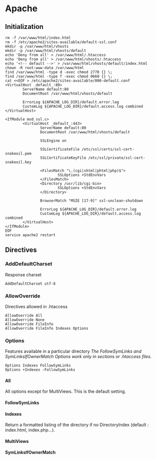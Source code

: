 # Apache

## Initialization

```
rm -f /var/www/html/index.html
rm -f /etc/apache2/sites-available/default-ssl.conf
mkdir -p /var/www/html/vhosts
mkdir -p /var/www/html/vhosts/default
echo 'Deny from all' > /var/www/html/.htaccess
echo 'Deny from all' > /var/www/html/vhosts/.htaccess
echo '<!-- default -->' > /var/www/html/vhosts/default/index.html
chown -R root:www-data /var/www/html
find /var/www/html -type d -exec chmod 2770 {} \;
find /var/www/html -type f -exec chmod 0660 {} \;
cat <<EOF > /etc/apache2/sites-available/000-default.conf
<VirtualHost _default_:80>
        ServerName default:80
        DocumentRoot /var/www/html/vhosts/default

        ErrorLog ${APACHE_LOG_DIR}/default.error.log
        CustomLog ${APACHE_LOG_DIR}/default.access.log combined
</VirtualHost>

<IfModule mod_ssl.c>
        <VirtualHost _default_:443>
                ServerName default:80
                DocumentRoot /var/www/html/vhosts/default

                SSLEngine on

                SSLCertificateFile /etc/ssl/certs/ssl-cert-snakeoil.pem
                SSLCertificateKeyFile /etc/ssl/private/ssl-cert-snakeoil.key

                <FilesMatch "\.(cgi|shtml|phtml|php)$">
                        SSLOptions +StdEnvVars
                </FilesMatch>
                <Directory /usr/lib/cgi-bin>
                        SSLOptions +StdEnvVars
                </Directory>

                BrowserMatch "MSIE [17-9]" ssl-unclean-shutdown
                
                ErrorLog ${APACHE_LOG_DIR}/default.error.log
                CustomLog ${APACHE_LOG_DIR}/default.access.log combined
        </VirtualHost>
</IfModule>
EOF
service apache2 restart
```

## Directives

### AddDefaultCharset

Response charset

```
AddDefaultCharset utf-8
```

### AllowOverride

Directives allowed in .htaccess

```
AllowOverride All
AllowOverride None
AllowOverride FileInfo
AllowOverride FileInfo Indexes Options
```

### Options

Features available in a particular directory
*The FollowSymLinks and SymLinksIfOwnerMatch Options work only in **<Directory>** sections or .htaccess files.*

```
Options Indexes FollowSymLinks
Options +Indexes -FollowSymLinks
```

#### All

All options except for MultiViews. This is the default setting.

#### FollowSymLinks

#### Indexes

Return a formatted listing of the directory if no DirectoryIndex (default : index.html, index.php...).

#### MultiViews

#### SymLinksIfOwnerMatch
